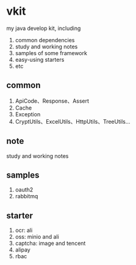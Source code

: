 # vkit
my java develop kit, including
1. common dependencies
2. study and working notes
3. samples of some framework
4. easy-using starters
5. etc

## common
1. ApiCode、Response、Assert
2. Cache
3. Exception
4. CryptUtils、ExcelUtils、HttpUtils、TreeUtils...

## note
study and working notes

## samples
1. oauth2
2. rabbitmq

## starter
1. ocr: ali
2. oss: minio and ali
3. captcha: image and tencent
4. alipay
4. rbac